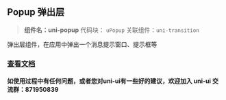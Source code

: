 ## Popup 弹出层

> **组件名：uni-popup**
> 代码块： `uPopup`
> 关联组件：`uni-transition`

弹出层组件，在应用中弹出一个消息提示窗口、提示框等

### [查看文档](https://uniapp.dcloud.io/component/uniui/uni-popup)

#### 如使用过程中有任何问题，或者您对uni-ui有一些好的建议，欢迎加入 uni-ui 交流群：871950839
